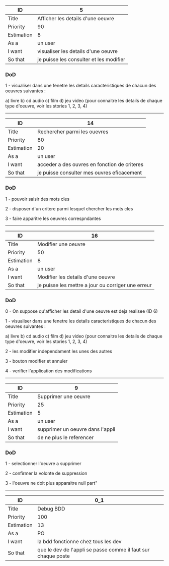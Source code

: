 | ID           | 5                                         |
| ------------ | ----------------------------------------- |
| Title        | Afficher les details d'une oeuvre         |
| Priority     | 90                                        |
| Estimation   | 8                                         |
| As a         | un user                                   |
| I want       | visualiser les details d'une oeuvre       |
| So that      | je puisse les consulter et les modifier   |

### DoD

1 - visualiser dans une fenetre les details caracteristiques de chacun des oeuvres suivantes :

a) livre
b) cd audio
c) film
d) jeu video
(pour connaitre les details de chaque type d'oeuvre, voir les stories 1, 2, 3, 4)


----------


| ID           | 14                                             |
| ------------ | ---------------------------------------------- |
| Title        | Rechercher parmi les ouevres                   |
| Priority     | 80                                             |
| Estimation   | 20                                             |
| As a         | un user                                        |
| I want       | acceder a des ouvres en fonction de criteres   |
| So that      | je puisse consulter mes ouvres eficacement     |

### DoD

1 - pouvoir saisir des mots cles

2 - disposer d'un critere parmi lesquel chercher les mots cles

3 - faire apparitre les oeuvres correspndantes


----------


| ID           | 16                                                   |
| ------------ | ---------------------------------------------------- |
| Title        | Modifier une oeuvre                                  |
| Priority     | 50                                                   |
| Estimation   | 8                                                    |
| As a         | un user                                              |
| I want       | Modifier les details d'une oeuvre                    |
| So that      | je puisse les mettre a jour ou corriger une erreur   |

### DoD

0 - On suppose qu'afficher les detail d'une oeuvre est deja realisee (ID 6)

1 - visualiser dans une fenetre les details caracteristiques de chacun des oeuvres suivantes :

a) livre
b) cd audio
c) film
d) jeu video
(pour connaitre les details de chaque type d'oeuvre, voir les stories 1, 2, 3, 4)

2 - les modifier independament les unes des autres

3 - bouton modifier et annuler

4 - verifier l'application des modifications


----------


| ID           | 9                                  |
| ------------ | ---------------------------------- |
| Title        | Supprimer une oeuvre               |
| Priority     | 25                                 |
| Estimation   | 5                                  |
| As a         | un user                            |
| I want       | supprimer un oeuvre dans l'appli   |
| So that      | de ne plus le referencer           |

### DoD

1 - selectionner l'oeuvre a supprimer

2 - confirmer la volonte de suppression

3 - l'oeuvre ne doit plus apparaitre null part"



----------


| ID           | 0_1                                    |
| ------------ | -------------------------------------- |
| Title        | Debug BDD  |
| Priority     | 100                                    |
| Estimation   | 13                                       |
| As a         | PO                                |
| I want       | la bdd fonctionne chez tous les dev   |
| So that      | que le dev de l'appli se passe comme il faut sur chaque poste     |
